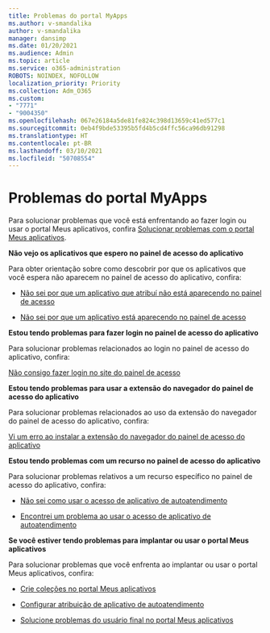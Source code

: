 ```yaml
---
title: Problemas do portal MyApps
ms.author: v-smandalika
author: v-smandalika
manager: dansimp
ms.date: 01/20/2021
ms.audience: Admin
ms.topic: article
ms.service: o365-administration
ROBOTS: NOINDEX, NOFOLLOW
localization_priority: Priority
ms.collection: Adm_O365
ms.custom:
- "7771"
- "9004350"
ms.openlocfilehash: 067e26184a5de81fe824c398d13659c41ed577c1
ms.sourcegitcommit: 0eb4f9bde53395b5fd4b5cd4ffc56ca96db91298
ms.translationtype: HT
ms.contentlocale: pt-BR
ms.lasthandoff: 03/10/2021
ms.locfileid: "50708554"
---
```

# <a name="myapps-portal-issues"></a>Problemas do portal MyApps

Para solucionar problemas que você está enfrentando ao fazer login ou usar o portal Meus aplicativos, confira [Solucionar problemas com o portal Meus aplicativos](https://docs.microsoft.com/azure/active-directory/user-help/my-apps-portal-end-user-troubleshoot).

**Não vejo os aplicativos que espero no painel de acesso do aplicativo**

Para obter orientação sobre como descobrir por que os aplicativos que você espera não aparecem no painel de acesso do aplicativo, confira:

- [Não sei por que um aplicativo que atribuí não está aparecendo no painel de acesso](https://docs.microsoft.com/azure/active-directory/manage-apps/application-sign-in-other-problem-access-panel)
     
- [Não sei por que um aplicativo está aparecendo no painel de acesso](https://docs.microsoft.com/azure/active-directory/manage-apps/application-sign-in-other-problem-access-panel)

**Estou tendo problemas para fazer login no painel de acesso do aplicativo**

Para solucionar problemas relacionados ao login no painel de acesso do aplicativo, confira:

[Não consigo fazer login no site do painel de acesso](https://docs.microsoft.com/azure/active-directory/manage-apps/application-sign-in-other-problem-access-panel)

**Estou tendo problemas para usar a extensão do navegador do painel de acesso do aplicativo**

Para solucionar problemas relacionados ao uso da extensão do navegador do painel de acesso do aplicativo, confira:

[Vi um erro ao instalar a extensão do navegador do painel de acesso do aplicativo](https://docs.microsoft.com/azure/active-directory/application-access-panel-extension-problem-installing/)

**Estou tendo problemas com um recurso no painel de acesso do aplicativo**

Para solucionar problemas relativos a um recurso específico no painel de acesso do aplicativo, confira:

- [Não sei como usar o acesso de aplicativo de autoatendimento](https://docs.microsoft.com/azure/active-directory/manage-apps/access-panel-manage-self-service-access) 

- [Encontrei um problema ao usar o acesso de aplicativo de autoatendimento](https://docs.microsoft.com/azure/active-directory/manage-apps/access-panel-manage-self-service-access)
    
**Se você estiver tendo problemas para implantar ou usar o portal Meus aplicativos**

Para solucionar problemas que você enfrenta ao implantar ou usar o portal Meus aplicativos, confira:

- [Crie coleções no portal Meus aplicativos](https://docs.microsoft.com/azure/active-directory/manage-apps/access-panel-collections) 
    
- [Configurar atribuição de aplicativo de autoatendimento](https://docs.microsoft.com/azure/active-directory/manage-apps/manage-self-service-access)
     
- [Solucione problemas do usuário final no portal Meus aplicativos](https://docs.microsoft.com/azure/active-directory/user-help/my-apps-portal-end-user-troubleshoot)



